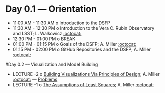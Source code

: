 # Day 0.1 –– Orientation

 * 11:00 AM - 11:30 AM  o  Introduction to the DSFP
 * 11:30 AM - 12:30 PM  o  Introduction to the Vera C. Rubin Observatory and LSST; L. Walkowicz [:octocat:](https://github.com/lmwalkowicz)
 * 12:30 PM - 01:00 PM  o  BREAK
 * 01:00 PM - 01:15 PM  o  Goals of the DSFP; A. Miller [:octocat:](https://github.com/adamamiller)
 * 01:15 PM - 02:00 PM  o  GitHub Repositories and the DSFP; A. Miller [:octocat:](https://github.com/adamamiller)

#Day 0.2 –– Visualization and Model Building

 * LECTURE -2  o  [Building Visualizations Via Principles of Design](BuildingVisualizationsViaPrincipleOfDesign.pdf); A. Miller [:octocat:](https://github.com/adamamiller) — [Problems](TooBriefVisualization.ipynb)
 * LECTURE -1  o  [The Assumptions of Least Squares](LeastSquaresAssumptions.ipynb); A. Miller [:octocat:](https://github.com/adamamiller)
